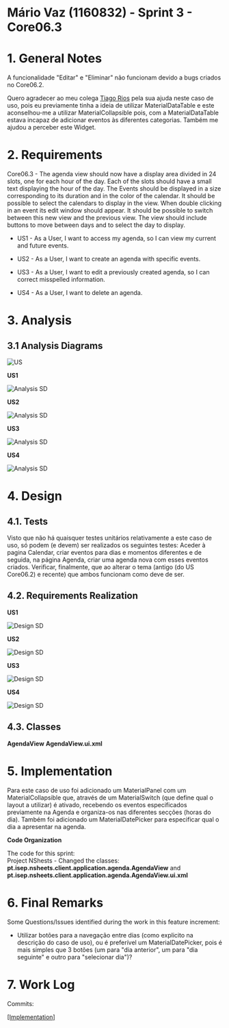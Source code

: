 **Mário Vaz** (1160832) - Sprint 3 - Core06.3
===============================

# 1. General Notes

A funcionalidade "Editar" e "Eliminar" não funcionam devido a bugs criados no Core06.2.

Quero agradecer ao meu colega [Tiago Rios](https://bitbucket.org/lei-isep/lapr4-18-2db/src/master/docs/red/1161292/) pela sua ajuda neste caso de uso, pois eu previamente tinha a ideia de utilizar MaterialDataTable e este aconselhou-me a utilizar MaterialCollapsible pois, com a MaterialDataTable estava incapaz de adicionar eventos às diferentes categorias. Também me ajudou a perceber este Widget.

# 2. Requirements

Core06.3 - The agenda view should now have a display area divided in 24 slots, one for each hour of the day. Each of the slots should have a small text displaying the hour of the day. The Events should be displayed in a size corresponding to its duration and in the color of the calendar. It should be possible to select the calendars to display in the view. When double clicking in an event its edit window should appear. It should be possible to switch between this new view and the previous view. The view should include buttons to move between days and to select the day to display.

* US1 - As a User, I want to access my agenda, so I can view my current and future events.

* US2 - As a User, I want to create an agenda with specific events.

* US3 - As a User, I want to edit a previously created agenda, so I can correct misspelled information.

* US4 - As a User, I want to delete an agenda.

# 3. Analysis

## 3.1 Analysis Diagrams

![US](us.png)

**US1**

![Analysis SD](analysis1.png)

**US2**

![Analysis SD](analysis2.png)

**US3**

![Analysis SD](analysis3.png)

**US4**

![Analysis SD](analysis4.png)

# 4. Design

## 4.1. Tests

Visto que não há quaisquer testes unitários relativamente a este caso de uso, só podem (e devem) ser realizados os seguintes testes:
Aceder à pagina Calendar, criar eventos para dias e momentos diferentes e de seguida, na página Agenda, criar uma agenda nova com esses eventos criados. Verificar, finalmente, que ao alterar o tema (antigo (do US Core06.2) e recente) que ambos funcionam como deve de ser.

## 4.2. Requirements Realization

**US1**

![Design SD](design1.png)

**US2**

![Design SD](design2.png)

**US3**

![Design SD](design3.png)

**US4**

![Design SD](design4.png)

## 4.3. Classes

**AgendaView**
**AgendaView.ui.xml**

# 5. Implementation

Para este caso de uso foi adicionado um MaterialPanel com um MaterialCollapsible que, através de um MaterialSwitch (que define qual o layout a utilizar) é ativado, recebendo os eventos especificados previamente na Agenda e organiza-os nas diferentes secções (horas do dia). Também foi adicionado um MaterialDatePicker para especificar qual o dia a apresentar na agenda.

**Code Organization**  

The code for this sprint:  
Project NShests - Changed the classes: **pt.isep.nsheets.client.application.agenda.AgendaView** and **pt.isep.nsheets.client.application.agenda.AgendaView.ui.xml**

# 6. Final Remarks

Some Questions/Issues identified during the work in this feature increment:

- Utilizar botões para a navegação entre dias (como explicito na descrição do caso de uso), ou é preferível um MaterialDatePicker, pois é mais simples que 3 botões (um para "dia anterior", um para "dia seguinte" e outro para "selecionar dia")?

# 7. Work Log

Commits:

[[Implementation]](https://bitbucket.org/lei-isep/lapr4-18-2db/commits/a974112bdff4b9267beff88137398d313d6549f7)